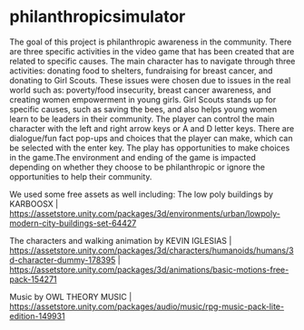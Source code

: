 # philanthropicsimulator
The goal of this project is philanthropic awareness in the community. There are three specific activities in the video game that has been created that are related to specific causes. The main character has to navigate through three activities: donating food to shelters, fundraising for breast cancer, and donating to Girl Scouts. These issues were chosen due to issues in the real world such as: poverty/food insecurity, breast cancer awareness, and creating women empowerment in young girls. Girl Scouts stands up for specific causes, such as saving the bees, and also helps young women learn to be leaders in their community.  The player can control the main character with the left and right arrow keys or A and D letter keys. There are dialogue/fun fact pop-ups and choices that the player can make, which can be selected with the enter key. The play has opportunities to make choices in the game.The environment and ending of the game is impacted depending on whether they choose to be philanthropic or ignore the opportunities to help their community.

We used some free assets as well including:
The low poly buildings by KARBOOSX | https://assetstore.unity.com/packages/3d/environments/urban/lowpoly-modern-city-buildings-set-64427

The characters and walking animation by KEVIN IGLESIAS | https://assetstore.unity.com/packages/3d/characters/humanoids/humans/3d-character-dummy-178395 | https://assetstore.unity.com/packages/3d/animations/basic-motions-free-pack-154271

Music by OWL THEORY MUSIC | https://assetstore.unity.com/packages/audio/music/rpg-music-pack-lite-edition-149931

